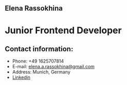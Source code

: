 ## **Elena Rassokhina**
Junior Frontend Developer
=============
## Contact information:
* Phone: +49 1625707814
* E-mail: elena.a.rassokhina@gmail.com
* Address: Munich, Germany
* [Linkedin](https://www.linkedin.com/in/elena-rassokhina-b50631250/?locale=en_US)


